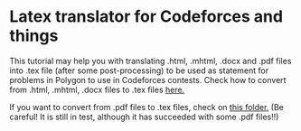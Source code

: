 # Latex translator for Codeforces and things
This tutorial may help you with translating .html, .mhtml, .docx and .pdf files into .tex file (after some post-processing) to be used as statement for problems in Polygon to use in Codeforces contests.
Check how to convert from .html, .mhtml, .docx files to .tex files [here.](Commands%20to%20convert%20from%20html%26docx%20to%20latex.txt)

If you want to convert from .pdf files to .tex files, check on [this folder.](pdf%20test) (Be careful! It is still in test, although it has succeeded with some .pdf files!!)
